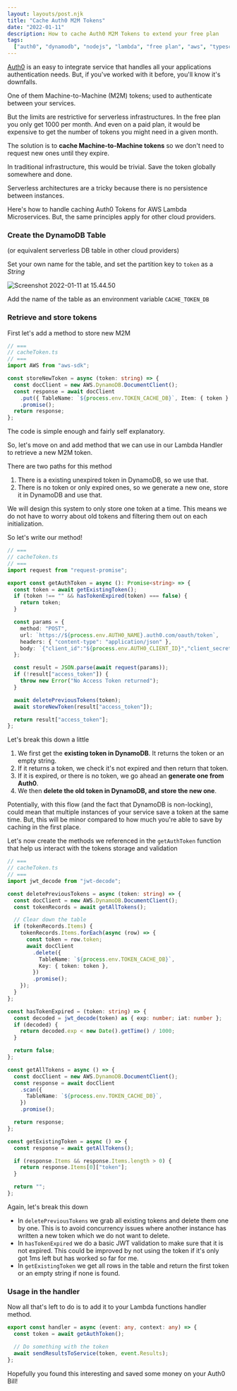 ```yaml
---
layout: layouts/post.njk
title: "Cache Auth0 M2M Tokens"
date: "2022-01-11"
description: How to cache Auth0 M2M Tokens to extend your free plan
tags:
  ["auth0", "dynamodb", "nodejs", "lambda", "free plan", "aws", "typescript"]
---
```


[Auth0](https://auth0.com) is an easy to integrate service that handles all your applications authentication needs. But, if you've worked with it before, you'll know it's downfalls.

One of them Machine-to-Machine (M2M) tokens; used to authenticate between your services.

But the limits are restrictive for serverless infrastructures. In the free plan you only get 1000 per month. And even on a paid plan, it would be expensive to get the number of tokens you might need in a given month.

The solution is to **cache Machine-to-Machine tokens** so we don't need to request new ones until they expire.

In traditional infrastructure, this would be trivial. Save the token globally somewhere and done.

Serverless architectures are a tricky because there is no persistence between instances.

Here's how to handle caching Auth0 Tokens for AWS Lambda Microservices. But, the same principles apply for other cloud providers.

### Create the DynamoDB Table

(or equivalent serverless DB table in other cloud providers)

Set your own name for the table, and set the partition key to `token` as a _String_

![Screenshot 2022-01-11 at 15.44.50](../../assets/images/dynamodb-creation.png)

Add the name of the table as an environment variable `CACHE_TOKEN_DB`

### Retrieve and store tokens

First let's add a method to store new M2M

```ts
// ===
// cacheToken.ts
// ===
import AWS from "aws-sdk";

const storeNewToken = async (token: string) => {
  const docClient = new AWS.DynamoDB.DocumentClient();
  const response = await docClient
    .put({ TableName: `${process.env.TOKEN_CACHE_DB}`, Item: { token } })
    .promise();
  return response;
};
```

The code is simple enough and fairly self explanatory.

So, let's move on and add method that we can use in our Lambda Handler to retrieve a new M2M token.

There are two paths for this method

1. There is a existing unexpired token in DynamoDB, so we use that.
2. There is no token or only expired ones, so we generate a new one, store it in DynamoDB and use that.

We will design this system to only store one token at a time. This means we do not have to worry about old tokens and filtering them out on each initialization.

So let's write our method!

```ts
// ===
// cacheToken.ts
// ===
import request from "request-promise";

export const getAuthToken = async (): Promise<string> => {
  const token = await getExistingToken();
  if (token !== "" && hasTokenExpired(token) === false) {
    return token;
  }

  const params = {
    method: "POST",
    url: `https://${process.env.AUTH0_NAME}.auth0.com/oauth/token`,
    headers: { "content-type": "application/json" },
    body: `{"client_id":"${process.env.AUTH0_CLIENT_ID}","client_secret":"${process.env.AUTH0_CLIENT_SECRET}","audience":"${process.env.AUTH0_AUDIENCE}","grant_type":"client_credentials"}`,
  };

  const result = JSON.parse(await request(params));
  if (!result["access_token"]) {
    throw new Error("No Access Token returned");
  }

  await deletePreviousTokens(token);
  await storeNewToken(result["access_token"]);

  return result["access_token"];
};
```

Let's break this down a little

1. We first get the **existing token in DynamoDB**. It returns the token or an empty string.
2. If it returns a token, we check it's not expired and then return that token.
3. If it is expired, or there is no token, we go ahead an **generate one from Auth0**.
4. We then **delete the old token in DynamoDB, and store the new one**.

Potentially, with this flow (and the fact that DynamoDB is non-locking), could mean that multiple instances of your service save a token at the same time. But, this will be minor compared to how much you're able to save by caching in the first place.

Let's now create the methods we referenced in the `getAuthToken` function that help us interact with the tokens storage and validation

```ts
// ===
// cacheToken.ts
// ===
import jwt_decode from "jwt-decode";

const deletePreviousTokens = async (token: string) => {
  const docClient = new AWS.DynamoDB.DocumentClient();
  const tokenRecords = await getAllTokens();

  // Clear down the table
  if (tokenRecords.Items) {
    tokenRecords.Items.forEach(async (row) => {
      const token = row.token;
      await docClient
        .delete({
          TableName: `${process.env.TOKEN_CACHE_DB}`,
          Key: { token: token },
        })
        .promise();
    });
  }
};

const hasTokenExpired = (token: string) => {
  const decoded = jwt_decode(token) as { exp: number; iat: number };
  if (decoded) {
    return decoded.exp < new Date().getTime() / 1000;
  }

  return false;
};

const getAllTokens = async () => {
  const docClient = new AWS.DynamoDB.DocumentClient();
  const response = await docClient
    .scan({
      TableName: `${process.env.TOKEN_CACHE_DB}`,
    })
    .promise();

  return response;
};

const getExistingToken = async () => {
  const response = await getAllTokens();

  if (response.Items && response.Items.length > 0) {
    return response.Items[0]["token"];
  }

  return "";
};
```

Again, let's break this down

- In `deletePreviousTokens` we grab all existing tokens and delete them one by one. This is to avoid concurrency issues where another instance has written a new token which we do not want to delete.
- In `hasTokenExpired` we do a basic JWT validation to make sure that it is not expired. This could be improved by not using the token if it's only got 1ms left but has worked so far for me.
- In `getExistingToken` we get all rows in the table and return the first token or an empty string if none is found.

### Usage in the handler

Now all that's left to do is to add it to your Lambda functions handler method.

```ts
export const handler = async (event: any, context: any) => {
  const token = await getAuthToken();

  // Do something with the token
  await sendResultsToService(token, event.Results);
};
```

Hopefully you found this interesting and saved some money on your Auth0 Bill!
